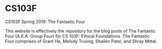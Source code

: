 # CS103F
CS103F Spring 2019: The Fantastic Four

This website is effectively the repository for the blog posts of The Fantastic Four (A.K.A. Group Four) for CS 103F: Ethical Foundations.
The Fantastic Four comprises of Grant He, Melody Truong, Shailen Patel, and Shray Mittal.
